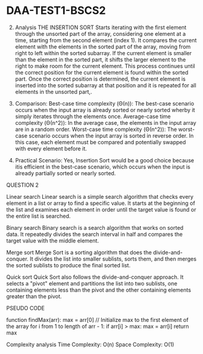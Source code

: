 # DAA-TEST1-BSCS2

2. Analysis
THE INSERTION SORT
Starts iterating with the first element through the unsorted part of the array, considering one element at a time, starting from the second element (index 1). It compares the current element with the elements in the sorted part of the array, moving from right to left within the sorted subarray. If the current element is smaller than the element in the sorted part, it shifts the larger element to the right to make room for the current element. This process continues until the correct position for the current element is found within the sorted part. Once the correct position is determined, the current element is inserted into the sorted subarray at that position and it is repeated for all elements in the unsorted part,.

4. Comparison:
Best-case time complexity (Θ(n)): 
The best-case scenario occurs when the input array is already sorted or nearly sorted wherby it simply iterates through the elements once.
Average-case time complexity (Θ(n^2)): 
In the average case, the elements in the input array are in a random order. 
Worst-case time complexity (Θ(n^2)): 
The worst-case scenario occurs when the input array is sorted in reverse order. In this case, each element must be compared and potentially swapped with every element before it.

5. Practical Scenario:
Yes, Insertion Sort would be a good choice because itis efficient in the best-case scenario, which occurs when the input is already partially sorted or nearly sorted.






QUESTION 2

Linear search
Linear search is a simple search algorithm that checks every element in a list or array to find a specific value. It starts at the beginning of the list and examines each element in order until the target value is found or the entire list is searched.

Binary search
Binary search is a search algorithm that works on sorted data. It repeatedly divides the search interval in half and compares the target value with the middle element.

Merge sort
Merge Sort is a sorting algorithm that does the divide-and-conquer. It divides the list into smaller sublists, sorts them, and then merges the sorted sublists to produce the final sorted list.

Quick sort
Quick Sort also  follows the divide-and-conquer approach. It selects a "pivot" element and partitions the list into two sublists, one containing elements less than the pivot and the other containing elements greater than the pivot. 

PSEUDO CODE

function findMax(arr):
    max = arr[0]  // Initialize max to the first element of the array
    for i from 1 to length of arr - 1:
        if arr[i] > max:
            max = arr[i]
    return max


Complexity analysis
Time Complexity: O(n) 
Space Complexity: O(1) 




